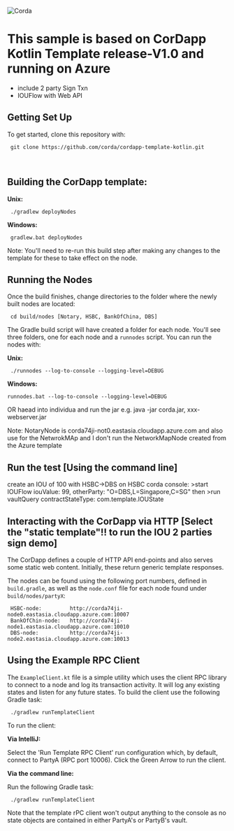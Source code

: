 ![Corda](https://www.corda.net/wp-content/uploads/2016/11/fg005_corda_b.png)

# This sample is based on CorDapp Kotlin Template release-V1.0 and running on Azure
- include 2 party Sign Txn
- IOUFlow with Web API 

## Getting Set Up

To get started, clone this repository with:

     git clone https://github.com/corda/cordapp-template-kotlin.git

​     
## Building the CorDapp template:

**Unix:** 

     ./gradlew deployNodes

**Windows:**

     gradlew.bat deployNodes

Note: You'll need to re-run this build step after making any changes to
the template for these to take effect on the node.

## Running the Nodes

Once the build finishes, change directories to the folder where the newly
built nodes are located:

     cd build/nodes [Notary, HSBC, BankOfChina, DBS]

The Gradle build script will have created a folder for each node. You'll
see three folders, one for each node and a `runnodes` script. You can
run the nodes with:

**Unix:**

     ./runnodes --log-to-console --logging-level=DEBUG

**Windows:**

    runnodes.bat --log-to-console --logging-level=DEBUG

OR haead into individua and run the jar e.g. java -jar corda.jar, xxx-webserver.jar

Note: NotaryNode is corda74ji-not0.eastasia.cloudapp.azure.com and also use for the NetwrokMAp and I don't run the NetworkMapNode created from the Azure template

## Run the test [Using the command line]
create an IOU of 100 with HSBC->DBS
on HSBC corda console: >start IOUFlow iouValue: 99, otherParty: "O=DBS,L=Singapore,C=SG"
then 		       >run vaultQuery contractStateType: com.template.IOUState

## Interacting with the CorDapp via HTTP [Select the "static template"!! to run the IOU 2 parties sign demo]

The CorDapp defines a couple of HTTP API end-points and also serves some
static web content. Initially, these return generic template responses.

The nodes can be found using the following port numbers, defined in 
`build.gradle`, as well as the `node.conf` file for each node found
under `build/nodes/partyX`:

     HSBC-node: 		http://corda74ji-node0.eastasia.cloudapp.azure.com:10007
     BankOfChin-node: 	http://corda74ji-node1.eastasia.cloudapp.azure.com:10010
	 DBS-node: 			http://corda74ji-node2.eastasia.cloudapp.azure.com:10013


## Using the Example RPC Client

The `ExampleClient.kt` file is a simple utility which uses the client
RPC library to connect to a node and log its transaction activity.
It will log any existing states and listen for any future states. To build 
the client use the following Gradle task:

     ./gradlew runTemplateClient

To run the client:

**Via IntelliJ:**

Select the 'Run Template RPC Client'
run configuration which, by default, connect to PartyA (RPC port 10006). Click the
Green Arrow to run the client.

**Via the command line:**

Run the following Gradle task:

     ./gradlew runTemplateClient
     
Note that the template rPC client won't output anything to the console as no state 
objects are contained in either PartyA's or PartyB's vault.

